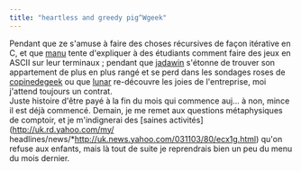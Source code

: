 ```yaml
---
title: "heartless and greedy pig^Wgeek"
---
```


Pendant que ze s'amuse à faire des choses récursives de façon itérative en C,
et que [manu](http://manu.all-3rd.net/blog) tente d'expliquer à des étudiants
comment faire des jeux en ASCII sur leur terminaux ; pendant que
[jadawin](http://tuxaco.ath.cx/blog.php) s'étonne de trouver son appartement
de plus en plus rangé et se perd dans les sondages roses de
[copinedegeek](http://www.copinedegeek.com) ou que
[lunar](http://lune.talath.net/~lunar/blog) re-découvre les joies de
l'entreprise, moi j'attend toujours un contrat.  
Juste histoire d'être payé à la fin du mois qui commence auj... à non, mince
il est déjà commencé. Demain, je me remet aux questions métaphysiques de
comptoir, et je m'indignerai des [saines activités](http://uk.rd.yahoo.com/my/
headlines/news/*http://uk.news.yahoo.com/031103/80/ecx1g.html) qu'on refuse
aux enfants, mais là tout de suite je reprendrais bien un peu du menu du mois
dernier.

